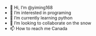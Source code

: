 - 👋 Hi, I’m @yiming168
- 👀 I’m interested in programing
- 🌱 I’m currently learning python
- 💞️ I’m looking to collaborate on the snow
- 📫 How to reach me Canada

<!---
yiming168/yiming168 is a ✨ special ✨ repository because its `README.md` (this file) appears on your GitHub profile.
You can click the Preview link to take a look at your changes.
--->
